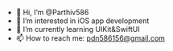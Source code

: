- 👋 Hi, I’m @Parthiv586
- 👀 I’m interested in iOS app development
- 🌱 I’m currently learning UIKit&SwiftUI
- 📫 How to reach me: pdn586156@gmail.com

<!---
Parthiv586/Parthiv586 is a ✨ special ✨ repository because its `README.md` (this file) appears on your GitHub profile.
You can click the Preview link to take a look at your changes.
--->
